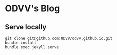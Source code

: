 # ODVV's Blog

## Serve locally

 ```
git clone git@github.com:ODVV/odvv.github.io.git
bundle install
bundle exec jekyll serve
```